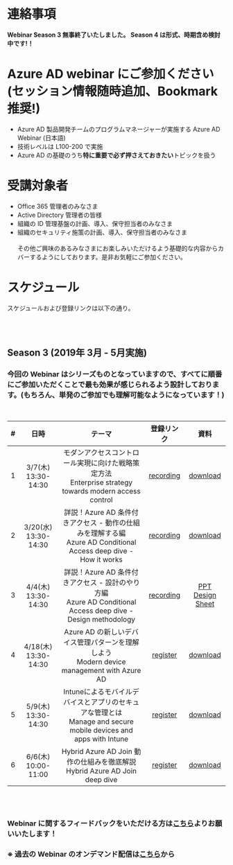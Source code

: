 # 連絡事項
**Webinar Season 3 無事終了いたしました。 Season 4 は形式、時期含め検討中です!！**



# Azure AD webinar にご参加ください <br>(セッション情報随時追加、Bookmark 推奨!)
- Azure AD 製品開発チームのプログラムマネージャーが実施する Azure AD Webinar (日本語)
- 技術レベルは L100-200 で実施
- Azure AD の基礎のうち**特に重要で必ず押さえておきたい**トピックを扱う

# 受講対象者
- Office 365 管理者のみなさま
- Active Directory 管理者の皆様
- 組織の ID 管理基盤の計画、導入、保守担当者のみなさま
- 組織のセキュリティ施策の計画、導入、保守担当者のみなさま
<br><br>
その他ご興味のあるみなさまにお楽しみいただけるよう基礎的な内容からカバーするようにしております。是非お気軽にご参加ください。 

# スケジュール
スケジュールおよび登録リンクは以下の通り。<br>



<br><br>

## Season 3 (2019年 3月 - 5月実施)

### **今回の Webinar はシリーズものとなっていますので、すべてに順番にご参加いただくことで最も効果が感じられるよう設計しております。(もちろん、単発のご参加でも理解可能なようになっています！)**
<br>


| # |           日時          |                                                                     テーマ                                                                     |                                                                登録リンク                                                               |資料|
|:-:|:-----------------------------:|:-------------------------------------------------------------------------------------------------------------------------------------------------------------:|:---------------------------------------------------------------------------------------------------------------------------------------:|:-:|
| 1 | 3/7(木)<br>13:30-14:30 | モダンアクセスコントロール実現に向けた戦略策定方法<br>Enterprise strategy towards modern access control                                | [recording](https://info.microsoft.com/CO-SCRTY-WBNR-FY19-03Mar-07-Astrategyformulationmethod-MCW0012100_01Registration-ForminBody.html) |[download](https://azureadwebinar.blob.core.windows.net/contents/Azure%20AD%20-%20Road%20to%20Modern%20Access%20Control.pptx)|
| 2 | 3/20(水) <br>13:30-14:30 | 詳説！Azure AD 条件付きアクセス - 動作の仕組みを理解する編<br>Azure AD Conditional Access deep dive - How it works  |[recording](https://info.microsoft.com/CO-SCRTY-WBNR-FY19-03Mar-20-DetailedexplanationAzureAD-MCW0012101_01Registration-ForminBody.html) |[download](https://azureadwebinar.blob.core.windows.net/contents/Azure%20AD%20-%20Conditional%20Access1%20-%20How%20it%20works.pptx)|
| 3 | 4/4(木)<br>13:30-14:30 | 詳説！Azure AD 条件付きアクセス - 設計のやり方編<br>Azure AD Conditional Access deep dive - Design methodology |[recording](https://info.microsoft.com/JA-NOGEP-WBNR-FY19-04Apr-04-AzureADConditionalAccess-HowtoDesign-1572_01Registration-ForminBody.html) |[PPT](https://azureadwebinar.blob.core.windows.net/contents/Azure%20AD%20-%20Conditional%20Access2%20-%20Design%20Methodology.pptx) <br> [Design Sheet](https://azureadwebinar.blob.core.windows.net/contents/CA_design_sheet_JA.xlsx)|
| 4 | 4/18(木)<br>13:30-14:30  | Azure AD の新しいデバイス管理パターンを理解しよう<br>Modern device management with Azure AD| [register](https://info.microsoft.com/JA-NOGEP-WBNR-FY19-04Apr-18-UnderstandnewdevicemanagementpatternsinAzureAD-1571_01Registration-ForminBody.html) |[download](https://azureadwebinar.blob.core.windows.net/contents/Azure%20AD%20-%20Modern%20Device%20Management.pptx)|
| 5 | 5/9(木)<br>13:30-14:30 | Intuneによるモバイルデバイスとアプリのセキュアな管理とは<br>Manage and secure mobile devices and apps with Intune |[register](https://info.microsoft.com/JA-NOGEP-WBNR-FY19-05May-09-Aboutsecuremanagementofmobiledevices-1693_LP01Registration.html) |[download](https://azureadwebinar.blob.core.windows.net/contents/AzureADWebiner-Intune_20190509.pptx)|
| 6 | 6/6(木)<br>10:00-11:00 | Hybrid Azure AD Join 動作の仕組みを徹底解説<br>Hybrid Azure AD Join deep dive |[register](https://info.microsoft.com/HybridAzureADJoin_LP01Registration.html) |[download](https://azureadwebinar.blob.core.windows.net/contents/Azure%20AD%20-%20Hybrid%20Azure%20AD%20Join.pptx)|

<br><br>
### Webinar に関するフィードバックをいただける方は[こちら](https://forms.microsoft.com/Pages/ResponsePage.aspx?id=v4j5cvGGr0GRqy180BHbR0c2zLzd505PpWCpBKbso6xUMEpUMjNQUEJJSTUwMjJaTlFITE9BQTU2Qy4u)よりお願いいたします！
### ※ 過去の Webinar のオンデマンド配信は[こちら](Schedule-old.md)から
